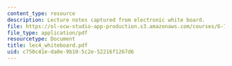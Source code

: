 ```yaml
---
content_type: resource
description: Lecture notes captured from electronic white board.
file: https://ol-ocw-studio-app-production.s3.amazonaws.com/courses/6-772-compound-semiconductor-devices-spring-2003/c750c41eda0e9b105c2e52216f1267d6_lec4_whiteboard.pdf
file_type: application/pdf
resourcetype: Document
title: lec4_whiteboard.pdf
uid: c750c41e-da0e-9b10-5c2e-52216f1267d6
---
```

